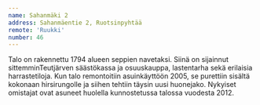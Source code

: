 ```yaml
---
name: Sahanmäki 2
address: Sahanmäentie 2, Ruotsinpyhtää
remote: 'Ruukki'
number: 46
---
```

Talo on rakennettu 1794 alueen seppien navetaksi. Siinä on sijainnut sittemminTeutjärven säästökassa ja osuuskauppa, lastentarha sekä erilaisia harrastetiloja. Kun talo remontoitiin asuinkäyttöön 2005, se purettiin sisältä kokonaan hirsirungolle ja siihen tehtiin täysin uusi huonejako. Nykyiset omistajat ovat asuneet huolella kunnostetussa talossa vuodesta 2012.
